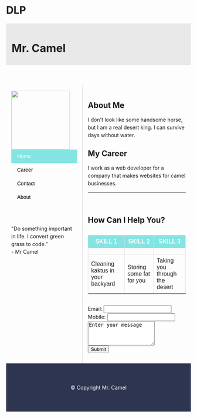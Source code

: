 # DLP
<!DOCTYPE html>
<html lang="en">
 
<head>
<meta charset="UTF-8">
<meta http-equiv="X-UA-Compatible" content="IE=edge">
<meta name="viewport" content="width=device-width, initial-scale=1.0">
<title>Mr. Camel</title>
<link rel="stylesheet" href="https://cdnjs.cloudflare.com/ajax/libs/font-awesome/5.15.3/css/all.min.css">
<style>

    @import url('https://fonts.googleapis.com/css2?family=Pacifico&display=swap');
 
    body {

      margin: 0;

      box-sizing: border-box;

    }
 
    .container {

      line-height: 150%;

    }
 
    .header {

      display: flex;

      justify-content: space-between;

      align-items: center;

      padding: 15px;

      background-color: #e9e9e9;

    }
 
    .header h1 {

      color: #222222;

      font-size: 30px;

      font-family: 'Pacifico', cursive;

    }
 
    .header .social a {

      padding: 0 5px;

      color: #222222;

    }
 
    .left {

      float: left;

      width: 180px;

      margin: 0;

      padding: 1em;

    }
 
    .content {

      margin-left: 190px;

      border-left: 1px solid #d4d4d4;

      padding: 1em;

      overflow: hidden;

    }
 
    ul {

      list-style-type: none;

      margin: 0;

      padding: 0;

      font-family: sans-serif;

    }
 
    li a {

      display: block;

      color: #000;

      padding: 8px 16px;

      text-decoration: none;

    }
 
    li a.active {

      background-color: #84e4e2;

      color: white;

    }
 
    li a:hover:not(.active) {

      background-color: #29292a;

      color: white;

    }
 
    table {

      font-family: arial, sans-serif;

      border-collapse: collapse;

      width: 100%;

      margin: 30px 0;

    }
 
    td,

    th {

      border: 1px solid #dddddd;

      padding: 8px;

    }
 
    tr:nth-child(1) {

      background-color: #84e4e2;

      color: white;

    }
 
    tr td i.fas {

      display: block;

      font-size: 35px;

      text-align: center;

    }
 
    .footer {

      padding: 55px 20px;

      background-color: #2e3550;

      color: white;

      text-align: center;

    }
</style>
</head>
 
<body>
<div class="container">
<header class="header">
<h1>Mr. Camel</h1>
<div class="social">
<a href="#"><i class="fab fa-facebook"></i></a>
<a href="#"><i class="fab fa-instagram"></i></a>
<a href="#"><i class="fab fa-twitter"></i></a>
</div>
</header>
<aside class="left">
<img src="./assets/html/mr-camel.jpg" width="160px" />
<ul>
<li><a class="active" href="#home">Home</a></li>
<li><a href="#career">Career</a></li>
<li><a href="#contact">Contact</a></li>
<li><a href="#about">About</a></li>
</ul>
<br><br>
<p>"Do something important in life. I convert green grass to code."<br>- Mr Camel</p>
</aside>
<main class="content">
<h2>About Me</h2>
<p>I don't look like some handsome horse, but I am a real desert king. I can survive days without water.</p>
<h2>My Career</h2>
<p>I work as a web developer for a company that makes websites for camel businesses.</p>
<hr><br>
<h2>How Can I Help You?</h2>
<table>
<tr>
<th>SKILL 1</th>
<th>SKILL 2</th>
<th>SKILL 3</th>
</tr>
<tr>
<td><i class="fas fa-broom"></i></td>
<td><i class="fas fa-archive"></i></td>
<td><i class="fas fa-trailer"></i></td>
</tr>
<tr>
<td>Cleaning kaktus in your backyard</td>
<td>Storing some fat for you</td>
<td>Taking you through the desert</td>
</tr>
<tr>
</table>
<form>
<label>Email: <input type="text" name="email"></label><br>
<label> Mobile: <input type="text" name="mobile"> </label><br>
<textarea name="comments" rows="4">Enter your message</textarea><br>
<input type="submit" value="Submit" /><br>
</form>
</main>
<footer class="footer">&copy; Copyright Mr. Camel</footer>
</div>
</body>
 
</html>
 
